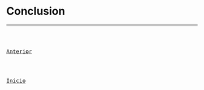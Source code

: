 # Conclusion

---

<br>

[<kbd> <br> Anterior <br> </kbd>][Anterior]

<br>

[<kbd> <br> Inicio <br> </kbd>][Inicio]

[Anterior]: 08-chatbot.md
[Inicio]: README.md

